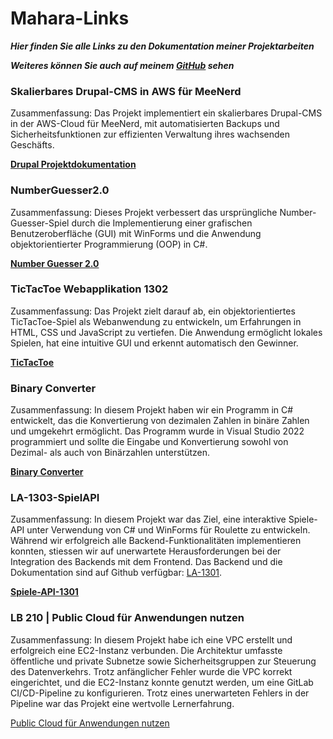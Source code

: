 # Mahara-Links
***Hier finden Sie alle Links zu den Dokumentation meiner Projektarbeiten***

***Weiteres können Sie auch auf meinem [GitHub](https://github.com/Cikle?tab=repositories) sehen***

### Skalierbares Drupal-CMS in AWS für MeeNerd
Zusammenfassung:
Das Projekt implementiert ein skalierbares Drupal-CMS in der AWS-Cloud für MeeNerd, mit automatisierten Backups und Sicherheitsfunktionen zur effizienten Verwaltung ihres wachsenden Geschäfts.

**[Drupal Projektdokumentation](https://portfolio.bbbaden.ch/view/view.php?t=d605e731be094f388c8d)**

### NumberGuesser2.0
Zusammenfassung:
Dieses Projekt verbessert das ursprüngliche Number-Guesser-Spiel durch die Implementierung einer grafischen Benutzeroberfläche (GUI) mit WinForms und die Anwendung objektorientierter Programmierung (OOP) in C#.

**[Number Guesser 2.0](https://portfolio.bbbaden.ch/view/view.php?t=a5a86d06baddefd34498)**

### TicTacToe Webapplikation 1302
Zusammenfassung:
Das Projekt zielt darauf ab, ein objektorientiertes TicTacToe-Spiel als Webanwendung zu entwickeln, um Erfahrungen in HTML, CSS und JavaScript zu vertiefen. Die Anwendung ermöglicht lokales Spielen, hat eine intuitive GUI und erkennt automatisch den Gewinner.

**[TicTacToe](https://portfolio.bbbaden.ch/view/view.php?t=c9635a75ca5aecb77c0e)**


### Binary Converter
Zusammenfassung:
In diesem Projekt haben wir ein Programm in C# entwickelt, das die Konvertierung von dezimalen Zahlen in binäre Zahlen und umgekehrt ermöglicht. Das Programm wurde in Visual Studio 2022 programmiert und sollte die Eingabe und Konvertierung sowohl von Dezimal- als auch von Binärzahlen unterstützen.

**[Binary Converter](https://portfolio.bbbaden.ch/view/view.php?t=ada8b72f7f91bf68b753)**


### LA-1303-SpielAPI
Zusammenfassung:
In diesem Projekt war das Ziel, eine interaktive Spiele-API unter Verwendung von C# und WinForms für Roulette zu entwickeln. Während wir erfolgreich alle Backend-Funktionalitäten implementieren konnten, stiessen wir auf unerwartete Herausforderungen bei der Integration des Backends mit dem Frontend. Das Backend und die Dokumentation sind auf Github verfügbar: [LA-1301](https://github.com/marekvonrogall/LA1303).

**[Spiele-API-1301](https://portfolio.bbbaden.ch/view/view.php?t=cc3a2ab5173acb47633b)**


### LB 210 | Public Cloud für Anwendungen nutzen
Zusammenfassung:
In diesem Projekt habe ich eine VPC erstellt und erfolgreich eine EC2-Instanz verbunden. Die Architektur umfasste öffentliche und private Subnetze sowie Sicherheitsgruppen zur Steuerung des Datenverkehrs. Trotz anfänglicher Fehler wurde die VPC korrekt eingerichtet, und die EC2-Instanz konnte genutzt werden, um eine GitLab CI/CD-Pipeline zu konfigurieren. Trotz eines unerwarteten Fehlers in der Pipeline war das Projekt eine wertvolle Lernerfahrung.

[Public Cloud für Anwendungen nutzen](https://portfolio.bbbaden.ch/view/view.php?t=b2b95c032ade0e631591)
